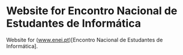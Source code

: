 # Website for Encontro Nacional de Estudantes de Informática
Website for (www.enei.pt)[Encontro Nacional de Estudantes de Informática].

